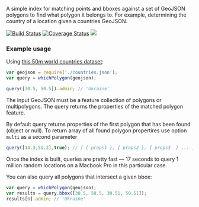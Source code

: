 A simple index for matching points and bboxes against a set of GeoJSON polygons to find what polygon it belongs to.
For example, determining the country of a location given a countries GeoJSON.

[![Build Status](https://travis-ci.org/mapbox/which-polygon.svg?branch=master)](https://travis-ci.org/mapbox/which-polygon)
[![Coverage Status](https://coveralls.io/repos/mapbox/which-polygon/badge.svg?branch=master&service=github)](https://coveralls.io/github/mapbox/which-polygon?branch=master)
[![](https://img.shields.io/badge/simply-awesome-brightgreen.svg)](https://github.com/mourner/projects)

### Example usage

Using [this 50m world countries dataset](https://s3.amazonaws.com/geojson-please/naturalearth-3.3.0/ne_50m_admin_0_countries.geojson):

```js
var geojson = require('./countries.json');
var query = whichPolygon(geojson);

query([30.5, 50.5]).admin; // 'Ukraine'
```

The input GeoJSON must be a feature collection of polygons or multipolygons.
The query returns the properties of the matched polygon feature.

By default query returns properties of the first polygon that has been found (object or null).
To return array of all found polygon propertires use option `multi` as a second parameter

```js
query([14.3,51.2],true); // [ { props1 }, { props2 }, { props3  } ... ] || null
```

Once the index is built, queries are pretty fast —
17 seconds to query 1 million random locations on a Macbook Pro in this particular case.

You can also query all polygons that intersect a given bbox:

```js
var query = whichPolygon(geojson);
var results = query.bbox([30.5, 50.5, 30.51, 50.51]);
results[0].admin; // 'Ukraine'
```
